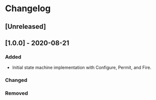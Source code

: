 # Changelog

## [Unreleased]

## [1.0.0] - 2020-08-21
### Added
- Initial state machine implementation with Configure, Permit, and Fire.

### Changed

### Removed
